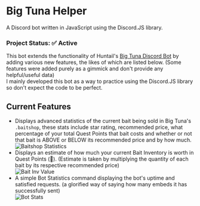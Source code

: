 # Big Tuna Helper
A Discord bot written in JavaScript using the Discord.JS library.

### Project Status: ✅ Active

This bot extends the functionality of Huntail's [Big Tuna Discord Bot](https://bigtuna.xyz) by adding various new features, the likes of which are listed below. (Some features were added purely as a gimmick and don't provide any helpful/useful data)<br>
I mainly developed this bot as a way to practice using the Discord.JS library so don't expect the code to be perfect.

## Current Features
- Displays advanced statistics of the current bait being sold in Big Tuna's `.baitshop`, these stats include star rating, recommended price, what percentage of your total Quest Points that bait costs and whether or not that bait is ABOVE or BELOW its recommended price and by how much.<br>
![Baitshop Statistics](https://i.imgur.com/2awquLA.png)
- Displays an estimate of how much your current Bait Inventory is worth in Quest Points (🍭). (Estimate is taken by multiplying the quantity of each bait by its respective recommended price)<br>
![Bait Inv Value](https://i.imgur.com/sI58lCX.png)
- A simple Bot Statistics command displaying the bot's uptime and satisfied requests. (a glorified way of saying how many embeds it has successfully sent)<br>
![Bot Stats](https://i.imgur.com/t4JUQko.png)
